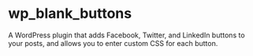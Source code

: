 wp_blank_buttons
================

A WordPress plugin that adds Facebook, Twitter, and LinkedIn buttons to your posts, and allows you to enter custom CSS for each button.

